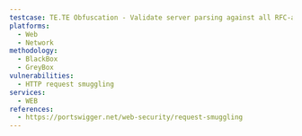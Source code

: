 ```yaml
---
testcase: TE.TE Obfuscation - Validate server parsing against all RFC-allowed and non-standard variations—no non-standard/obfuscated TE headers should be accepted unless both frontend and backend are synchronized. Web (HTTP/HTTPS) service
platforms: 
  - Web
  - Network
methodology: 
  - BlackBox
  - GreyBox
vulnerabilities:
  - HTTP request smuggling
services:
  - WEB
references:
  - https://portswigger.net/web-security/request-smuggling
---
```

